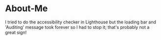 # About-Me

I tried to do the accessibility checker in Lighthouse but the loading bar and 'Auditing' message took forever so I had to stop it; that's probably not a great sign!